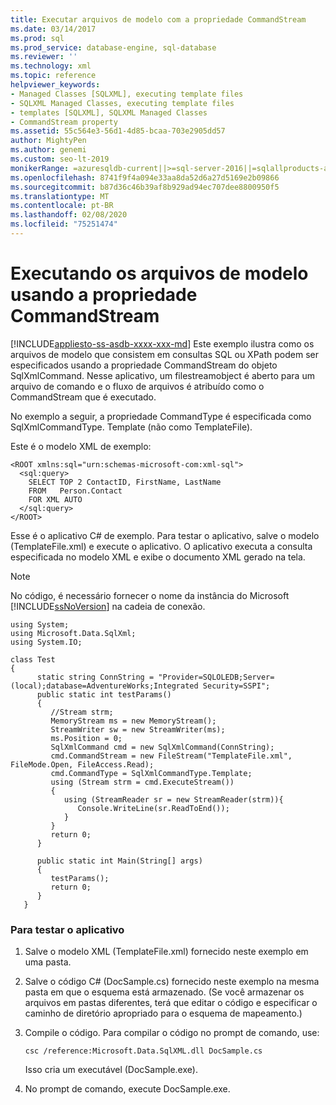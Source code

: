 ```yaml
---
title: Executar arquivos de modelo com a propriedade CommandStream
ms.date: 03/14/2017
ms.prod: sql
ms.prod_service: database-engine, sql-database
ms.reviewer: ''
ms.technology: xml
ms.topic: reference
helpviewer_keywords:
- Managed Classes [SQLXML], executing template files
- SQLXML Managed Classes, executing template files
- templates [SQLXML], SQLXML Managed Classes
- CommandStream property
ms.assetid: 55c564e3-56d1-4d85-bcaa-703e2905dd57
author: MightyPen
ms.author: genemi
ms.custom: seo-lt-2019
monikerRange: =azuresqldb-current||>=sql-server-2016||=sqlallproducts-allversions||>=sql-server-linux-2017||=azuresqldb-mi-current
ms.openlocfilehash: 8741f9f4a094e33aa8da52d6a27d5169e2b09866
ms.sourcegitcommit: b87d36c46b39af8b929ad94ec707dee8800950f5
ms.translationtype: MT
ms.contentlocale: pt-BR
ms.lasthandoff: 02/08/2020
ms.locfileid: "75251474"
---
```

# <a name="executing-template-files-by-using-the-commandstream-property"></a>Executando os arquivos de modelo usando a propriedade CommandStream
[!INCLUDE[appliesto-ss-asdb-xxxx-xxx-md](../../../includes/appliesto-ss-asdb-xxxx-xxx-md.md)]
  Este exemplo ilustra como os arquivos de modelo que consistem em consultas SQL ou XPath podem ser especificados usando a propriedade CommandStream do objeto SqlXmlCommand. Nesse aplicativo, um filestreamobject é aberto para um arquivo de comando e o fluxo de arquivos é atribuído como o CommandStream que é executado.  
  
 No exemplo a seguir, a propriedade CommandType é especificada como SqlXmlCommandType. Template (não como TemplateFile).  
  
 Este é o modelo XML de exemplo:  
  
```  
<ROOT xmlns:sql="urn:schemas-microsoft-com:xml-sql">  
  <sql:query>  
    SELECT TOP 2 ContactID, FirstName, LastName   
    FROM   Person.Contact  
    FOR XML AUTO  
  </sql:query>  
</ROOT>  
```  
  
 Esse é o aplicativo C# de exemplo. Para testar o aplicativo, salve o modelo (TemplateFile.xml) e execute o aplicativo. O aplicativo executa a consulta especificada no modelo XML e exibe o documento XML gerado na tela.  
  
> [!NOTE]  
>  No código, é necessário fornecer o nome da instância do Microsoft [!INCLUDE[ssNoVersion](../../../includes/ssnoversion-md.md)] na cadeia de conexão.  
  
```  
using System;  
using Microsoft.Data.SqlXml;  
using System.IO;  
  
class Test  
{  
      static string ConnString = "Provider=SQLOLEDB;Server=(local);database=AdventureWorks;Integrated Security=SSPI";  
      public static int testParams()  
      {  
         //Stream strm;  
         MemoryStream ms = new MemoryStream();  
         StreamWriter sw = new StreamWriter(ms);  
         ms.Position = 0;  
         SqlXmlCommand cmd = new SqlXmlCommand(ConnString);  
         cmd.CommandStream = new FileStream("TemplateFile.xml", FileMode.Open, FileAccess.Read);  
         cmd.CommandType = SqlXmlCommandType.Template;  
         using (Stream strm = cmd.ExecuteStream())  
         {  
            using (StreamReader sr = new StreamReader(strm)){  
               Console.WriteLine(sr.ReadToEnd());  
            }  
         }  
         return 0;        
      }  
  
      public static int Main(String[] args)  
      {  
         testParams();     
         return 0;  
      }  
   }  
```  
  
### <a name="to-test-the-application"></a>Para testar o aplicativo  
  
1.  Salve o modelo XML (TemplateFile.xml) fornecido neste exemplo em uma pasta.  
  
2.  Salve o código C# (DocSample.cs) fornecido neste exemplo na mesma pasta em que o esquema está armazenado. (Se você armazenar os arquivos em pastas diferentes, terá que editar o código e especificar o caminho de diretório apropriado para o esquema de mapeamento.)  
  
3.  Compile o código. Para compilar o código no prompt de comando, use:  
  
    ```  
    csc /reference:Microsoft.Data.SqlXML.dll DocSample.cs  
    ```  
  
     Isso cria um executável (DocSample.exe).  
  
4.  No prompt de comando, execute DocSample.exe.  
  
  
